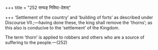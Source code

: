 +++
title = "252 सम्यङ् निविष्ट-देशस्"

+++
‘Settlement of the country’ and ‘building of forts’ as described under
Discourse VII.;—having done these, the king shall remove the ‘thorns’;
as this also is conducive to the ‘settlement’ of the Kingdom.

The term ‘thorn’ is applied to robbers and others who are a source of
suffering to the people.—(252)



